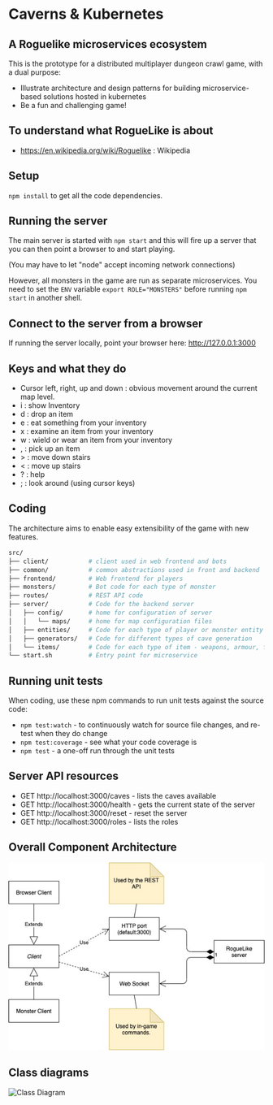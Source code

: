 # Caverns & Kubernetes

## A Roguelike microservices ecosystem
This is the prototype for a distributed multiplayer dungeon crawl game, with a dual purpose:

- Illustrate architecture and design patterns for building microservice-based solutions hosted in kubernetes
- Be a fun and challenging game!

## To understand what RogueLike is about
- https://en.wikipedia.org/wiki/Roguelike : Wikipedia

## Setup
`npm install` to get all the code dependencies.

## Running the server
The main server is started with `npm start` and this will fire up a server that you can then point a browser to and start playing.

(You may have to let "node" accept incoming network connections)

However, all monsters in the game are run as separate microservices. You need to set the `ENV` variable `export ROLE="MONSTERS"` before running `npm start` in another shell.

## Connect to the server from a browser
If running the server locally, point your browser here: http://127.0.0.1:3000

## Keys and what they do
- Cursor left, right, up and down : obvious movement around the current map level.
- i : show Inventory
- d : drop an item
- e : eat something from your inventory
- x : examine an item from your inventory
- w : wield or wear an item from your inventory
- , : pick up an item
- \> : move down stairs
- < : move up stairs
- ? : help 
- ; : look around (using cursor keys)

## Coding
The architecture aims to enable easy extensibility of the game with new features.

```bash
src/
├── client/           # client used in web frontend and bots
├── common/           # common abstractions used in front and backend
├── frontend/         # Web frontend for players
├── monsters/         # Bot code for each type of monster
├── routes/           # REST API code
├── server/           # Code for the backend server
│   ├── config/       # home for configuration of server
│   │   └── maps/     # home for map configuration files
│   ├── entities/     # Code for each type of player or monster entity
│   ├── generators/   # Code for different types of cave generation
│   └── items/        # Code for each type of item - weapons, armour, food, etc.
└── start.sh          # Entry point for microservice
```

## Running unit tests
When coding, use these npm commands to run unit tests against the source code:
- `npm test:watch` - to continuously watch for source file changes, and re-test when they do change
- `npm test:coverage` - see what your code coverage is
- `npm test` - a one-off run through the unit tests

## Server API resources
- GET http://localhost:3000/caves - lists the caves available
- GET http://localhost:3000/health - gets the current state of the server
- GET http://localhost:3000/reset - reset the server
- GET http://localhost:3000/roles - lists the roles

## Overall Component Architecture
![Component Diagram](./docs/components.jpg)

## Class diagrams
![Class Diagram](./docs/classes/Slide1.jpg)